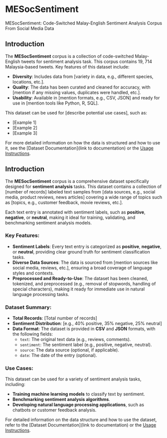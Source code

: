 # MESocSentiment
MESocSentiment: Code-Switched Malay-English Sentiment Analysis Corpus From Social Media Data  
## Introduction

The **MESocSentiment** corpus is a collection of code-switched Malay-English tweets for sentiment analysis task. This corpus contains 19, 714 Malaysia-based tweets.
Key features of this dataset include:
- **Diversity**: Includes data from [variety in data, e.g., different species, locations, etc.].
- **Quality**: The data has been curated and cleaned for accuracy, with [mention if any missing values, duplicates were handled, etc.].
- **Usability**: Available in [mention formats, e.g., CSV, JSON] and ready for use in [mention tools like Python, R, SQL].

This dataset can be used for [describe potential use cases], such as:
- [Example 1]
- [Example 2]
- [Example 3]

For more detailed information on how the data is structured and how to use it, see the [Dataset Documentation](link to documentation) or the [Usage Instructions](#usage).

## Introduction

The **MESocSentiment** corpus is a comprehensive dataset specifically designed for **sentiment analysis** tasks. This dataset contains a collection of [number of records] labeled text samples from [data sources, e.g., social media, product reviews, news articles] covering a wide range of topics such as [topics, e.g., customer feedback, movie reviews, etc.]. 

Each text entry is annotated with sentiment labels, such as **positive**, **negative**, or **neutral**, making it ideal for training, validating, and benchmarking sentiment analysis models.

### Key Features:
- **Sentiment Labels**: Every text entry is categorized as **positive**, **negative**, or **neutral**, providing clear ground truth for sentiment classification tasks.
- **Diverse Data Sources**: The data is sourced from [mention sources like social media, reviews, etc.], ensuring a broad coverage of language styles and contexts.
- **Preprocessed and Ready-to-Use**: The dataset has been cleaned, tokenized, and preprocessed (e.g., removal of stopwords, handling of special characters), making it ready for immediate use in natural language processing tasks.

### Dataset Summary:
- **Total Records**: [Total number of records]
- **Sentiment Distribution**: [e.g., 40% positive, 35% negative, 25% neutral]
- **Data Format**: The dataset is provided in **CSV** and **JSON** formats, with the following fields:
  - `text`: The original text data (e.g., reviews, comments).
  - `sentiment`: The sentiment label (e.g., positive, negative, neutral).
  - `source`: The data source (optional, if applicable).
  - `date`: The date of the entry (optional).

### Use Cases:
This dataset can be used for a variety of sentiment analysis tasks, including:
- **Training machine learning models** to classify text by sentiment.
- **Benchmarking sentiment analysis algorithms**.
- **Developing natural language processing applications**, such as chatbots or customer feedback analysis.

For detailed information on the data structure and how to use the dataset, refer to the [Dataset Documentation](link to documentation) or the [Usage Instructions](#usage).
